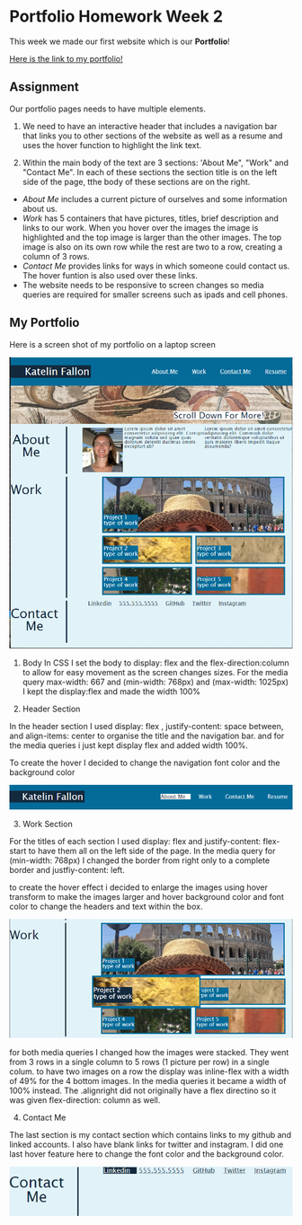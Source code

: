 # Portfolio Homework Week 2

This week we made our first website which is our **Portfolio**!

[Here is the link to my portfolio!](https://ksfallon.github.io/Portfolio/)

## Assignment
Our portfolio pages needs to have multiple elements.
1. We need to have an interactive header that includes a navigation bar that links you to other sections of the website as well as a resume and uses the hover function to highlight the link text.

2. Within the main body of the text are 3 sections: 'About Me", "Work" and "Contact Me". In each of these sections the section title is on the left side of the page, tthe body of these sections are on the right.

*  *About Me* includes a current picture of ourselves and some information about us.
* *Work* has 5 containers that have pictures, titles, brief description and links to our work. When you hover over the images the image is highlighted and the top image is larger than the other images. The top image is also on its own row while the rest are two to a row, creating a column of 3 rows. 
* *Contact Me* provides links for ways in which someone could contact us. The hover funtion is also used over these links.
* The website needs to be responsive to screen changes so media queries are required for smaller screens such as ipads and cell phones.

## My Portfolio
Here is a screen shot of my portfolio on a laptop screen

![Portfolio](assets\images\portfolio.png)

1. Body 
In CSS I set the body to display: flex and the flex-direction:column to allow for easy movement as the screen changes sizes. For the media query max-width: 667 and (min-width: 768px) and (max-width: 1025px) I kept the display:flex and made the width 100%


2. Header Section

In the header section I used display: flex , justify-content: space between, and align-items: center to organise the title and the navigation bar. and for the media queries i just kept display flex and added width 100%.

To create the hover I decided to change the navigation font color and the background color

![Navigation hover](assets\images\navhover.png)

3. Work Section 

For the titles of each section I used display: flex and justify-content: flex-start to have them all on the left side of the page. In the media query for (min-width: 768px) I changed the border from right only to a complete border and justfiy-content: left. 

to create the hover effect i decided to enlarge the images using hover transform to make the images larger and hover background color and font color to change the headers and text within the box.

![Work](assets\images\workhover.png)

for both media queries I changed how the images were stacked. They went from 3 rows in a single column to 5 rows (1 picture per row) in a single colum.
to have two images on a row the display was inline-flex with a width of 49% for the 4 bottom images. In the media queries it became a width of 100% instead. The .alignright did not originally have a flex directino so it was given flex-direction: column as well.

4. Contact Me

The last section is my contact section which contains links to my github and linked accounts. I also have blank links for twitter and instagram. I did one last hover feature here to change the font color and the background color.

![contact](assets\images\contacthover.png)